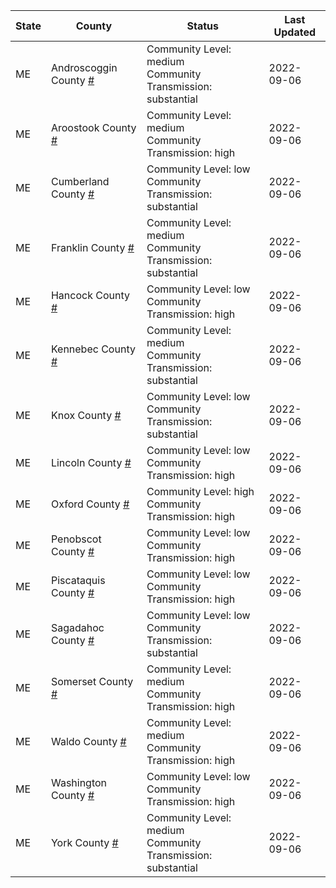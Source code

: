 State | County | Status | Last Updated
--- | --- | --- | --- 
ME | Androscoggin County <a href="#androscoggin_county">#</a> | <a name="androscoggin_county"></a>Community Level: medium<br/>Community Transmission: substantial | 2022-09-06
ME | Aroostook County <a href="#aroostook_county">#</a> | <a name="aroostook_county"></a>Community Level: medium<br/>Community Transmission: high | 2022-09-06
ME | Cumberland County <a href="#cumberland_county">#</a> | <a name="cumberland_county"></a>Community Level: low<br/>Community Transmission: substantial | 2022-09-06
ME | Franklin County <a href="#franklin_county">#</a> | <a name="franklin_county"></a>Community Level: medium<br/>Community Transmission: substantial | 2022-09-06
ME | Hancock County <a href="#hancock_county">#</a> | <a name="hancock_county"></a>Community Level: low<br/>Community Transmission: high | 2022-09-06
ME | Kennebec County <a href="#kennebec_county">#</a> | <a name="kennebec_county"></a>Community Level: medium<br/>Community Transmission: substantial | 2022-09-06
ME | Knox County <a href="#knox_county">#</a> | <a name="knox_county"></a>Community Level: low<br/>Community Transmission: substantial | 2022-09-06
ME | Lincoln County <a href="#lincoln_county">#</a> | <a name="lincoln_county"></a>Community Level: low<br/>Community Transmission: high | 2022-09-06
ME | Oxford County <a href="#oxford_county">#</a> | <a name="oxford_county"></a>Community Level: high<br/>Community Transmission: high | 2022-09-06
ME | Penobscot County <a href="#penobscot_county">#</a> | <a name="penobscot_county"></a>Community Level: low<br/>Community Transmission: high | 2022-09-06
ME | Piscataquis County <a href="#piscataquis_county">#</a> | <a name="piscataquis_county"></a>Community Level: low<br/>Community Transmission: high | 2022-09-06
ME | Sagadahoc County <a href="#sagadahoc_county">#</a> | <a name="sagadahoc_county"></a>Community Level: low<br/>Community Transmission: substantial | 2022-09-06
ME | Somerset County <a href="#somerset_county">#</a> | <a name="somerset_county"></a>Community Level: medium<br/>Community Transmission: high | 2022-09-06
ME | Waldo County <a href="#waldo_county">#</a> | <a name="waldo_county"></a>Community Level: medium<br/>Community Transmission: high | 2022-09-06
ME | Washington County <a href="#washington_county">#</a> | <a name="washington_county"></a>Community Level: low<br/>Community Transmission: high | 2022-09-06
ME | York County <a href="#york_county">#</a> | <a name="york_county"></a>Community Level: medium<br/>Community Transmission: substantial | 2022-09-06

